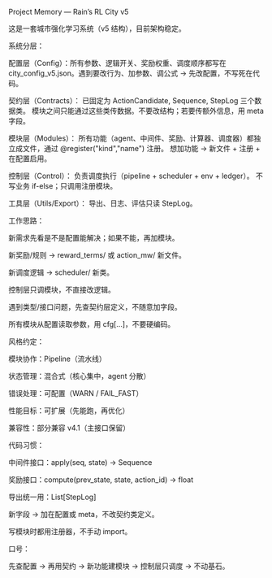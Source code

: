 Project Memory — Rain’s RL City v5

这是一套城市强化学习系统（v5 结构），目前架构稳定。

系统分层：

配置层（Config）：所有参数、逻辑开关、奖励权重、调度顺序都写在 city_config_v5.json。遇到要改行为、加参数、调公式 → 先改配置，不写死在代码。

契约层（Contracts）：
已固定为 ActionCandidate, Sequence, StepLog 三个数据类。
模块之间只能通过这些类传数据。不要改结构；若要传额外信息，用 meta 字段。

模块层（Modules）：
所有功能（agent、中间件、奖励、计算器、调度器）都独立成文件，通过 @register("kind","name") 注册。
想加功能 → 新文件 + 注册 + 在配置启用。

控制层（Control）：
负责调度执行（pipeline + scheduler + env + ledger）。
不写业务 if-else；只调用注册模块。

工具层（Utils/Export）：
导出、日志、评估只读 StepLog。

工作思路：

新需求先看是不是配置能解决；如果不能，再加模块。

新奖励/规则 → reward_terms/ 或 action_mw/ 新文件。

新调度逻辑 → scheduler/ 新类。

控制层只调模块，不直接改逻辑。

遇到类型/接口问题，先查契约层定义，不随意加字段。

所有模块从配置读取参数，用 cfg[...]，不要硬编码。

风格约定：

模块协作：Pipeline（流水线）

状态管理：混合式（核心集中，agent 分散）

错误处理：可配置（WARN / FAIL_FAST）

性能目标：可扩展（先能跑，再优化）

兼容性：部分兼容 v4.1（主接口保留）

代码习惯：

中间件接口：apply(seq, state) -> Sequence

奖励接口：compute(prev_state, state, action_id) -> float

导出统一用：List[StepLog]

新字段 → 加在配置或 meta，不改契约类定义。

写模块时都用注册器，不手动 import。

口号：

先查配置 → 再用契约 → 新功能建模块 → 控制层只调度 → 不动基石。